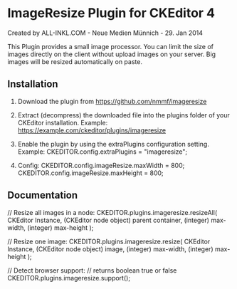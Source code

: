 ImageResize Plugin for CKEditor 4
=================================

Created by ALL-INKL.COM - Neue Medien Münnich - 29. Jan 2014

This Plugin provides a small image processor. You can limit the size of images
directly on the client without upload images on your server. Big images will be
resized automatically on paste.


## Installation

 1. Download the plugin from https://github.com/nmmf/imageresize

 2. Extract (decompress) the downloaded file into the plugins folder of your
	CKEditor installation.
	Example: https://example.com/ckeditor/plugins/imageresize

 3. Enable the plugin by using the extraPlugins configuration setting.
	Example: CKEDITOR.config.extraPlugins = "imageresize";

 4. Config:
	CKEDITOR.config.imageResize.maxWidth = 800;
	CKEDITOR.config.imageResize.maxHeight = 800;

## Documentation

 // Resize all images in a node:
	CKEDITOR.plugins.imageresize.resizeAll(
		CKEditor Instance,
		(CKEditor node object) parent container,
		(integer) max-width,
		(integer) max-height
	);

 // Resize one image:
	CKEDITOR.plugins.imageresize.resize(
		CKEditor Instance,
		(CKEditor node object) image,
		(integer) max-width,
		(integer) max-height
	);

 // Detect browser support:
 // returns boolean true or false
	CKEDITOR.plugins.imageresize.support();
